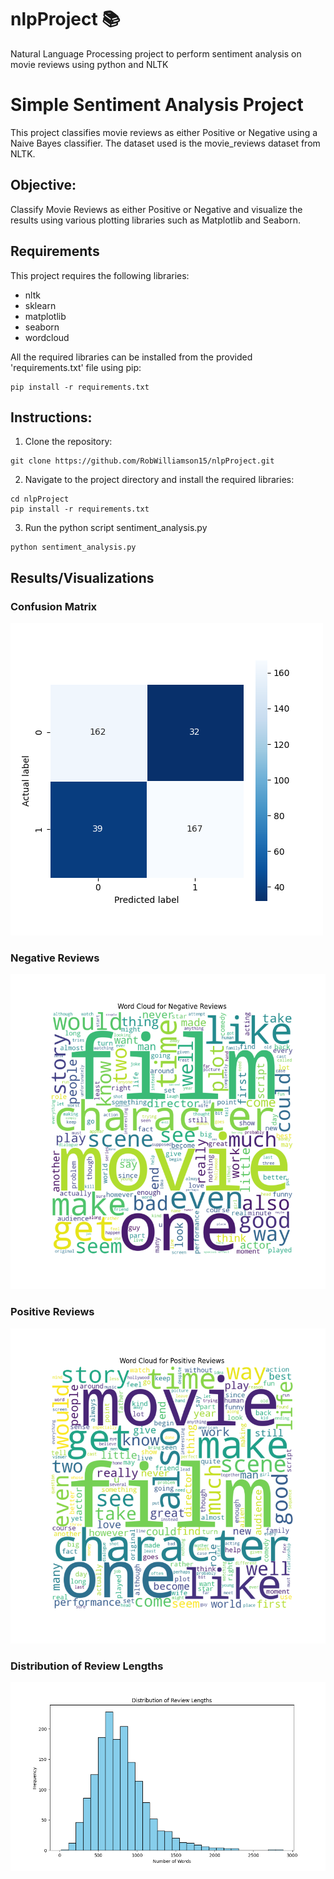 # nlpProject 📚
Natural Language Processing project to perform sentiment analysis on movie reviews using python and NLTK

# Simple Sentiment Analysis Project
This project classifies movie reviews as either Positive or Negative using a Naive Bayes classifier. 
The dataset used is the movie_reviews dataset from NLTK.

## Objective:
Classify Movie Reviews as either Positive or Negative and visualize the results using various plotting libraries such as Matplotlib and Seaborn.

## Requirements
This project requires the following libraries:
- nltk
- sklearn
- matplotlib
- seaborn
- wordcloud

All the required libraries can be installed from the provided 'requirements.txt' file using pip:
```
pip install -r requirements.txt
```

## Instructions:
1. Clone the repository:
```
git clone https://github.com/RobWilliamson15/nlpProject.git
``` 
2. Navigate to the project directory and install the required libraries:
```
cd nlpProject
pip install -r requirements.txt
```
3. Run the python script sentiment_analysis.py
```
python sentiment_analysis.py
```

## Results/Visualizations
### Confusion Matrix
<img src="/images/ConfusionMatrix.png">

### Negative Reviews
<img src="/images/WordCloudForNegativeReviews.png">

### Positive Reviews
<img src="/images/WordCloudForPositiveReviews.png">

### Distribution of Review Lengths
<img src="/images/DistributionOfReviewLengths.png">

